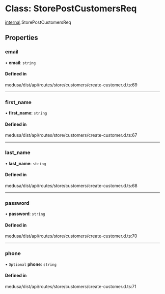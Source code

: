# Class: StorePostCustomersReq

[internal](../modules/internal-32.md).StorePostCustomersReq

## Properties

### email

• **email**: `string`

#### Defined in

medusa/dist/api/routes/store/customers/create-customer.d.ts:69

___

### first\_name

• **first\_name**: `string`

#### Defined in

medusa/dist/api/routes/store/customers/create-customer.d.ts:67

___

### last\_name

• **last\_name**: `string`

#### Defined in

medusa/dist/api/routes/store/customers/create-customer.d.ts:68

___

### password

• **password**: `string`

#### Defined in

medusa/dist/api/routes/store/customers/create-customer.d.ts:70

___

### phone

• `Optional` **phone**: `string`

#### Defined in

medusa/dist/api/routes/store/customers/create-customer.d.ts:71
